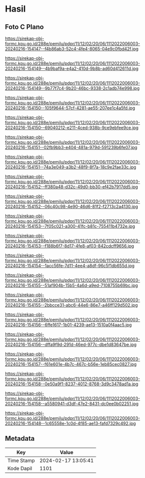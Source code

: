 # Hasil

## Foto C Plano

https://sirekap-obj-formc.kpu.go.id/288e/pemilu/pdpr/11/12/02/20/06/1112022006003-20240216-154147--f4b86ab3-52c4-4fe4-8065-04e9c0fbd42f.jpg

https://sirekap-obj-formc.kpu.go.id/288e/pemilu/pdpr/11/12/02/20/06/1112022006003-20240216-154149--4b9baf9a-e4a2-410d-9b8b-ad60d412611d.jpg

https://sirekap-obj-formc.kpu.go.id/288e/pemilu/pdpr/11/12/02/20/06/1112022006003-20240216-154149--9b77f7c4-9b20-46bc-9338-2c1adb74e998.jpg

https://sirekap-obj-formc.kpu.go.id/288e/pemilu/pdpr/11/12/02/20/06/1112022006003-20240216-154150--105f9644-57cf-4281-ae55-207ee1c4a5fd.jpg

https://sirekap-obj-formc.kpu.go.id/288e/pemilu/pdpr/11/12/02/20/06/1112022006003-20240216-154150--69040212-e211-4ced-938b-9ce9ebfee9ce.jpg

https://sirekap-obj-formc.kpu.go.id/288e/pemilu/pdpr/11/12/02/20/06/1112022006003-20240216-154151--02fb9bb3-e404-481a-979d-591239b6fe07.jpg

https://sirekap-obj-formc.kpu.go.id/288e/pemilu/pdpr/11/12/02/20/06/1112022006003-20240216-154151--74a3e049-a3b2-48f9-8f7a-18c9e2fae33c.jpg

https://sirekap-obj-formc.kpu.go.id/288e/pemilu/pdpr/11/12/02/20/06/1112022006003-20240216-154152--ff380a48-d32c-49d0-bb30-ef42b7917dd5.jpg

https://sirekap-obj-formc.kpu.go.id/288e/pemilu/pdpr/11/12/02/20/06/1112022006003-20240216-154152--06c40c98-4e90-46d6-81f2-f2713c2a4130.jpg

https://sirekap-obj-formc.kpu.go.id/288e/pemilu/pdpr/11/12/02/20/06/1112022006003-20240216-154153--7f05c021-a300-41fc-b81c-755411b4732e.jpg

https://sirekap-obj-formc.kpu.go.id/288e/pemilu/pdpr/11/12/02/20/06/1112022006003-20240216-154153--f188b6f7-8d17-4fe8-af03-842cdcff9656.jpg

https://sirekap-obj-formc.kpu.go.id/288e/pemilu/pdpr/11/12/02/20/06/1112022006003-20240216-154154--1acc56fe-7d11-4ee4-a8df-96c5f1db655d.jpg

https://sirekap-obj-formc.kpu.go.id/288e/pemilu/pdpr/11/12/02/20/06/1112022006003-20240216-154155--51af904b-15b5-4a6d-a9ed-7108755b69bc.jpg

https://sirekap-obj-formc.kpu.go.id/288e/pemilu/pdpr/11/12/02/20/06/1112022006003-20240216-154155--2bbcce31-abc6-44e6-86e7-a46ff129d502.jpg

https://sirekap-obj-formc.kpu.go.id/288e/pemilu/pdpr/11/12/02/20/06/1112022006003-20240216-154156--6ffe1617-1b01-4239-ae13-1510a0f4aac5.jpg

https://sirekap-obj-formc.kpu.go.id/288e/pemilu/pdpr/11/12/02/20/06/1112022006003-20240216-154156--dffa9f9d-291d-46ed-977c-dbe1d83647be.jpg

https://sirekap-obj-formc.kpu.go.id/288e/pemilu/pdpr/11/12/02/20/06/1112022006003-20240216-154157--f61e601e-4b7c-467c-b56e-1eb85cec0827.jpg

https://sirekap-obj-formc.kpu.go.id/288e/pemilu/pdpr/11/12/02/20/06/1112022006003-20240216-154158--0e50a9f1-8237-4012-8768-3d9c3478ad1a.jpg

https://sirekap-obj-formc.kpu.go.id/288e/pemilu/pdpr/11/12/02/20/06/1112022006003-20240216-154158--a5580941-d3df-47e2-8431-dc0ee0b02251.jpg

https://sirekap-obj-formc.kpu.go.id/288e/pemilu/pdpr/11/12/02/20/06/1112022006003-20240216-154148--1c65558e-1c0d-4f85-ae13-fafd7329c492.jpg


## Metadata

| Key        | Value               |
| ---------- | ------------------- |
| Time Stamp | 2024-02-17 13:05:41 |
| Kode Dapil | 1101                |




